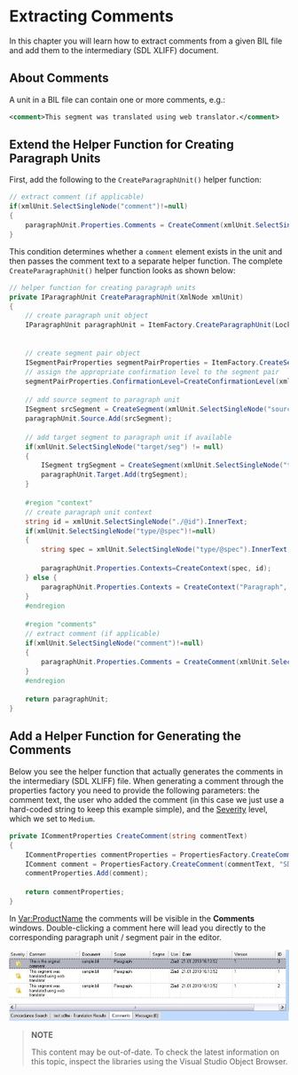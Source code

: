 Extracting Comments
==

In this chapter you will learn how to extract comments from a given BIL file and add them to the intermediary (SDL XLIFF) document.

About Comments
--

A unit in a BIL file can contain one or more comments, e.g.:

```xml
<comment>This segment was translated using web translator.</comment>
```

Extend the Helper Function for Creating Paragraph Units
--

First, add the following to the ```CreateParagraphUnit()``` helper function:

```cs
// extract comment (if applicable)
if(xmlUnit.SelectSingleNode("comment")!=null)
{
    paragraphUnit.Properties.Comments = CreateComment(xmlUnit.SelectSingleNode("comment").InnerText);
}
```

This condition determines whether a ```comment``` element exists in the unit and then passes the comment text to a separate helper function.
The complete ```CreateParagraphUnit()``` helper function looks as shown below:

```cs
// helper function for creating paragraph units
private IParagraphUnit CreateParagraphUnit(XmlNode xmlUnit)
{
    // create paragraph unit object
    IParagraphUnit paragraphUnit = ItemFactory.CreateParagraphUnit(LockTypeFlags.Unlocked);


    // create segment pair object
    ISegmentPairProperties segmentPairProperties = ItemFactory.CreateSegmentPairProperties();  
    // assign the appropriate confirmation level to the segment pair            
    segmentPairProperties.ConfirmationLevel=CreateConfirmationLevel(xmlUnit.Attributes["status"].Value);

    // add source segment to paragraph unit
    ISegment srcSegment = CreateSegment(xmlUnit.SelectSingleNode("source/seg"), segmentPairProperties);            
    paragraphUnit.Source.Add(srcSegment);

    // add target segment to paragraph unit if available
    if(xmlUnit.SelectSingleNode("target/seg") != null)            
    {
        ISegment trgSegment = CreateSegment(xmlUnit.SelectSingleNode("target/seg"), segmentPairProperties);
        paragraphUnit.Target.Add(trgSegment);
    }

    #region "context"
    // create paragraph unit context
    string id = xmlUnit.SelectSingleNode("./@id").InnerText;
    if(xmlUnit.SelectSingleNode("type/@spec")!=null)
    {
        string spec = xmlUnit.SelectSingleNode("type/@spec").InnerText;

        paragraphUnit.Properties.Contexts=CreateContext(spec, id);
    } else {
        paragraphUnit.Properties.Contexts = CreateContext("Paragraph", id);
    }
    #endregion

    #region "comments"
    // extract comment (if applicable)
    if(xmlUnit.SelectSingleNode("comment")!=null)
    {
        paragraphUnit.Properties.Comments = CreateComment(xmlUnit.SelectSingleNode("comment").InnerText);
    }
    #endregion

    return paragraphUnit;
}
```

Add a Helper Function for Generating the Comments
--

Below you see the helper function that actually generates the comments in the intermediary (SDL XLIFF) file. When generating a comment through the properties factory you need to provide the following parameters: the comment text, the user who added the comment (in this case we just use a hard-coded string to keep this example simple), and the [Severity](../../api/filetypesupport/Sdl.FileTypeSupport.Framework.NativeApi.IComment.yml#Sdl_FileTypeSupport_Framework_NativeApi_IComment_Severity) level, which we set to ```Medium```.

```cs
private ICommentProperties CreateComment(string commentText)
{
    ICommentProperties commentProperties = PropertiesFactory.CreateCommentProperties();
    IComment comment = PropertiesFactory.CreateComment(commentText, "SDK Sample", Severity.Medium);
    commentProperties.Add(comment);

    return commentProperties;
}
```

In <Var:ProductName> the comments will be visible in the **Comments** windows. Double-clicking a comment here will lead you directly to the corresponding paragraph unit / segment pair in the editor.

![ParagraphComments](images/ParagraphComments.jpg)

>**NOTE**
>
> This content may be out-of-date. To check the latest information on this topic, inspect the libraries using the Visual Studio Object Browser.